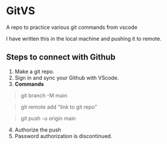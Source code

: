 # GitVS
A repo to practice various git commands from vscode

I have written this in the local machine and pushing it to remote.

## Steps to connect with Github

1. Make a git repo.
2. Sign in and sync your Github with VScode.
3. __Commands__

> git branch -M main 

> git remote add "link to git repo"

> git push -u origin main

4. Authorize the push 
5. Password authorization is discontinued.